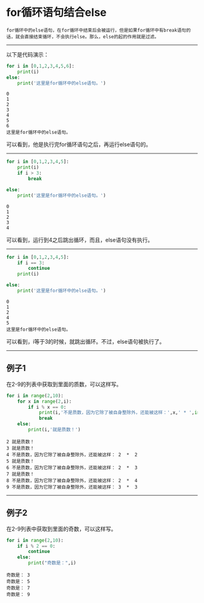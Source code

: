 
# for循环语句结合else

    for循环中的else语句，在for循环中结束后会被运行，但是如果for循环中有break语句的话，就会直接结束循环，不会执行else。那么，else的起的作用就是过滤。

---
以下是代码演示：


```python
for i in [0,1,2,3,4,5,6]:
    print(i)
else:
    print('这里是for循环中的else语句。')
```

    0
    1
    2
    3
    4
    5
    6
    这里是for循环中的else语句。
    

可以看到，他是执行完for循环语句之后，再运行else语句的。

---


```python
for i in [0,1,2,3,4,5]:
    print(i)
    if i > 3:
        break

else:
    print('这里是for循环中的else语句。')
```

    0
    1
    2
    3
    4
    

可以看到，运行到4之后跳出循环，而且，else语句没有执行。

---


```python
for i in [0,1,2,3,4,5]:
    if i == 3:
        continue
    print(i)

else:
    print('这里是for循环中的else语句。')
```

    0
    1
    2
    4
    5
    这里是for循环中的else语句。
    

可以看到，i等于3的时候，就跳出循环。不过，else语句被执行了。

---
## 例子1
在2-9的列表中获取到里面的质数，可以这样写。


```python
for i in range(2,10):
    for x in range(2,i):
        if i % x == 0:
            print(i,'不是质数，因为它除了被自身整除外，还能被这样：',x,' * ',int(i/x))
            break
    else:
        print(i,'就是质数！')
```

    2 就是质数！
    3 就是质数！
    4 不是质数，因为它除了被自身整除外，还能被这样： 2  *  2
    5 就是质数！
    6 不是质数，因为它除了被自身整除外，还能被这样： 2  *  3
    7 就是质数！
    8 不是质数，因为它除了被自身整除外，还能被这样： 2  *  4
    9 不是质数，因为它除了被自身整除外，还能被这样： 3  *  3
    

---
## 例子2
在2-9列表中获取到里面的奇数，可以这样写。


```python
for i in range(2,10):
    if i % 2 == 0:
        continue
    else:
        print("奇数是：",i)
```

    奇数是： 3
    奇数是： 5
    奇数是： 7
    奇数是： 9
    


```python

```


```python

```


```python

```


```python

```


```python

```


```python

```


```python

```


```python

```
